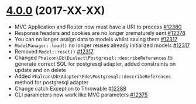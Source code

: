 # [4.0.0](https://github.com/phalcon/cphalcon/releases/tag/v4.0.0) (2017-XX-XX)
- MVC Application and Router now must have a URI to process [#12380](https://github.com/phalcon/cphalcon/pull/12380)
- Response headers and cookies are no longer prematurely sent [#12378](https://github.com/phalcon/cphalcon/pull/12378)
- You can no longer assign data to models whilst saving them [#12317](https://github.com/phalcon/cphalcon/issues/12317)
- `ModelManager::load()` no longer reuses already initialized models [#12317](https://github.com/phalcon/cphalcon/issues/12317)
- Removed `Model::reset()` [#12317](https://github.com/phalcon/cphalcon/issues/12317)
- Changed `Phalcon\Db\Dialect\Postgresql::describeReferences` to generate correct SQL for postgresql adapter, added constraints on update and on delete
- Added `Phalcon\Db\Adapter\Pdo\Postgresql::describeReferences` method for postgresql adapter
- Change catch Exception to Throwable [#12288](https://github.com/phalcon/cphalcon/issues/12288)
- CLI parameters now work like MVC parameters [#12375](https://github.com/phalcon/cphalcon/pull/12375)
